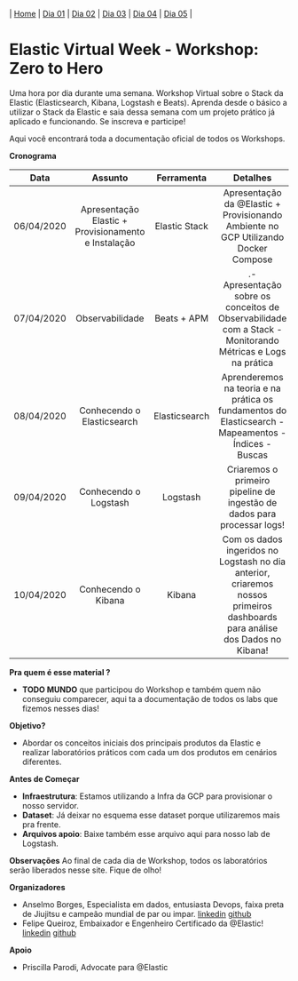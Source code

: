 | [Home](https://techlipe.github.io/Workshop-Zero-To-Hero) | [Dia 01](https://techlipe.github.io/Workshop-Zero-To-Hero/dia01-configuracoes) | [Dia 02](https://techlipe.github.io/Workshop-Zero-To-Hero/dia02-observabilidade) | [Dia 03](https://techlipe.github.io/Workshop-Zero-To-Hero/dia03-elasticsearch) | [Dia 04](https://techlipe.github.io/Workshop-Zero-To-Hero/dia04-logstash) | [Dia 05](https://techlipe.github.io/Workshop-Zero-To-Hero/dia05-kibana) | 

# Elastic Virtual Week - Workshop: Zero to Hero

Uma hora por dia durante uma semana. Workshop Virtual sobre o Stack da Elastic (Elasticsearch, Kibana, Logstash e Beats). Aprenda desde o básico a utilizar o Stack da Elastic e saia dessa semana com um projeto prático já aplicado e funcionando. Se inscreva e participe!

Aqui você encontrará toda a documentação oficial de todos os Workshops.

**Cronograma**


| Data | Assunto | Ferramenta	| Detalhes | Mentor
| :---: | :---: | :---: | :---: | :---: |
| 06/04/2020 | Apresentação Elastic + Provisionamento e Instalação | Elastic Stack | Apresentação da @Elastic + Provisionando Ambiente no GCP Utilizando Docker Compose | Anselmo Borges
| 07/04/2020 | Observabilidade | Beats + APM | .- Apresentação sobre os conceitos de Observabilidade com a Stack - Monitorando Métricas e Logs na prática | Felipe Queiroz e Anselmo Borges
| 08/04/2020 | Conhecendo o Elasticsearch | Elasticsearch | Aprenderemos na teoria e na prática os fundamentos do Elasticsearch - Mapeamentos - Índices - Buscas | Felipe Queiroz
| 09/04/2020 | Conhecendo o Logstash | Logstash | Criaremos o primeiro pipeline de ingestão de dados para processar logs! | Felipe Queiroz e Anselmo Borges
| 10/04/2020 | Conhecendo o Kibana | Kibana | Com os dados ingeridos no Logstash no dia anterior, criaremos nossos primeiros dashboards para análise dos Dados no Kibana! | Felipe Queiroz

**Pra quem é esse material ?** 
- **TODO MUNDO** que participou do Workshop e também quem não conseguiu comparecer, aqui ta a documentação de todos os labs que fizemos nesses dias!

**Objetivo?** 
- Abordar os conceitos iniciais dos principais produtos da Elastic e realizar laboratórios práticos com cada um dos produtos em cenários diferentes.

**Antes de Começar** 
- **Infraestrutura**: Estamos utilizando a Infra da GCP para provisionar o nosso servidor.
- **Dataset**: Já deixar no esquema esse dataset porque utilizaremos mais pra frente.
- **Arquivos apoio**: Baixe também esse arquivo aqui para nosso lab de Logstash.


**Observações** 
Ao final de cada dia de Workshop, todos os laboratórios serão liberados nesse site. Fique de olho!

**Organizadores** 
- Anselmo Borges, Especialista em dados, entusiasta Devops, faixa preta de Jiujitsu e campeão mundial de par ou impar. [linkedin](https://www.linkedin.com/in/anselmobd/) [github](https://github.com/anselmoborges) 
- Felipe Queiroz, Embaixador e Engenheiro Certificado da @Elastic! [linkedin](https://www.linkedin.com/in/felipe-queiroz-b83042113/) [github](https://github.com/techlipe/)

**Apoio**
- Priscilla Parodi, Advocate para @Elastic
